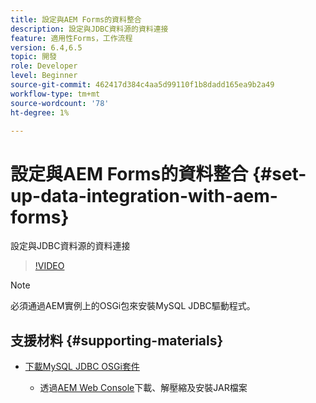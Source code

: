 ```yaml
---
title: 設定與AEM Forms的資料整合
description: 設定與JDBC資料源的資料連接
feature: 適用性Forms，工作流程
version: 6.4,6.5
topic: 開發
role: Developer
level: Beginner
source-git-commit: 462417d384c4aa5d99110f1b8dadd165ea9b2a49
workflow-type: tm+mt
source-wordcount: '78'
ht-degree: 1%

---
```



# 設定與AEM Forms的資料整合 {#set-up-data-integration-with-aem-forms}

設定與JDBC資料源的資料連接

>[!VIDEO](https://video.tv.adobe.com/v/17724/?quality=9&learn=on)

>[!NOTE]
>
>必須通過AEM實例上的OSGi包來安裝MySQL JDBC驅動程式。

## 支援材料 {#supporting-materials}

* [下載MySQL JDBC OSGi套件](https://dev.mysql.com/downloads/connector/j/)

   * 透過[AEM Web Console](http://localhost:4502/system/console/bundles)下載、解壓縮及安裝JAR檔案

